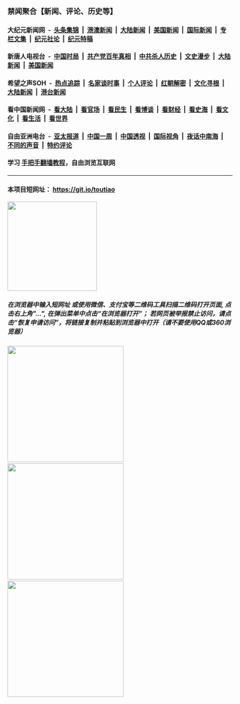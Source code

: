### 禁闻聚合【新闻、评论、历史等】

#### 大纪元新闻网 &nbsp;-&nbsp; [头条集锦](indexes/E头条集锦.md?t=02050433) &nbsp;|&nbsp; [港澳新闻](indexes/E港澳新闻.md?t=02050433)  &nbsp;|&nbsp; [大陆新闻](indexes/E大陆新闻.md?t=02050433) &nbsp;|&nbsp; [美国新闻](indexes/E美国新闻.md?t=02050433) &nbsp;|&nbsp; [国际新闻](indexes/E国际新闻.md?t=02050433) &nbsp;|&nbsp; [专栏文集](indexes/E专栏文集.md?t=02050433) &nbsp;|&nbsp; [纪元社论](indexes/E纪元社论.md?t=02050433) &nbsp;|&nbsp; [纪元特稿](indexes/E纪元特稿.md?t=02050433) 

#### 新唐人电视台 &nbsp;-&nbsp; [中国时局](indexes/N中国时局.md?t=02050433) &nbsp;|&nbsp; [共产党百年真相](indexes/N共产党百年真相.md?t=02050433) &nbsp;|&nbsp; [中共杀人历史](indexes/N中共杀人历史.md?t=02050433) &nbsp;|&nbsp; [文史漫步](indexes/N文史漫步.md?t=02050433) &nbsp;|&nbsp; [大陆新闻](indexes/N大陆新闻.md?t=02050433) &nbsp;|&nbsp; [美国新闻](indexes/N美国新闻.md?t=02050433)

#### 希望之声SOH &nbsp;-&nbsp; [热点追踪](indexes/H热点追踪.md?t=02050433) &nbsp;|&nbsp; [名家谈时事](indexes/H名家谈时事.md?t=02050433) &nbsp;|&nbsp; [个人评论](indexes/H个人评论.md?t=02050433)  &nbsp;|&nbsp; [红朝解密](indexes/H红朝解密.md?t=02050433) &nbsp;|&nbsp; [文化寻根](indexes/H文化寻根.md?t=02050433) &nbsp;|&nbsp; [大陆新闻](indexes/H大陆新闻.md?t=02050433) &nbsp;|&nbsp; [港台新闻](indexes/H港台新闻.md?t=02050433)

#### 看中国新闻网 &nbsp;-&nbsp; [看大陆](indexes/S看大陆.md?t=02050433) &nbsp;|&nbsp; [看官场](indexes/S看官场.md?t=02050433) &nbsp;|&nbsp; [看民生](indexes/S看民生.md?t=02050433)  &nbsp;|&nbsp; [看博谈](indexes/S看博谈.md?t=02050433) &nbsp;|&nbsp; [看财经](indexes/S看财经.md?t=02050433) &nbsp;|&nbsp; [看史海](indexes/S看史海.md?t=02050433) &nbsp;|&nbsp; [看文化](indexes/S看文化.md?t=02050433) &nbsp;|&nbsp; [看生活](indexes/S看生活.md?t=02050433) &nbsp;|&nbsp; [看世界](indexes/S看世界.md?t=02050433)

#### 自由亚洲电台 &nbsp;-&nbsp; [亚太报道](indexes/R亚太报道.md?t=02050433) &nbsp;|&nbsp; [中国一周](indexes/R中国一周.md?t=02050433) &nbsp;|&nbsp; [中国透视](indexes/R中国透视.md?t=02050433)  &nbsp;|&nbsp; [国际视角](indexes/R国际视角.md?t=02050433) &nbsp;|&nbsp; [夜话中南海](indexes/R夜话中南海.md?t=02050433) &nbsp;|&nbsp; [不同的声音](indexes/R不同的声音.md?t=02050433) &nbsp;|&nbsp; [特约评论](indexes/R特约评论.md?t=02050433)

#### 学习 [手把手翻墙教程](https://github.com/gfw-breaker/guides/wiki)，自由浏览互联网

----

#### 本项目短网址： https://git.io/toutiao
<img src="https://raw.githubusercontent.com/gfw-breaker/banned-news/master/scripts/img/qr.png" width="200px"/>  

##### 在浏览器中输入短网址 或使用微信、支付宝等二维码工具扫描二维码打开页面, 点击右上角"...", 在弹出菜单中点击“在浏览器打开”； 若网页被举报禁止访问，请点击“恢复申请访问”，将链接复制并粘贴到浏览器中打开（请不要使用QQ或360浏览器）

<img src="https://raw.githubusercontent.com/gfw-breaker/banned-news/master/scripts/img/1.png" width="260px"/> &nbsp; <img src="https://raw.githubusercontent.com/gfw-breaker/banned-news/master/scripts/img/2.png" width="260px"/> &nbsp; <img src="https://raw.githubusercontent.com/gfw-breaker/banned-news/master/scripts/img/3.png" width="260px"/>
